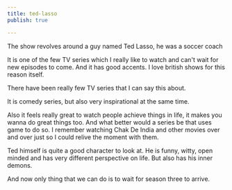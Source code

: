 ```yaml
---
title: ted-lasso
publish: true

---
```


The show revolves around a guy named Ted Lasso, he was a soccer coach

It is one of the few TV series which I really like to watch and can't wait for new episodes to come. And it has good accents. I love british shows for this reason itself.

There have been really few TV series that I can say this about.

It is comedy series, but also very inspirational at the same time.

Also it feels really great to watch people achieve things in life, it makes you wanna do great things too. And what better would a series be that uses game to do so. I remember watching Chak De India and other movies over and over just so I could relive the moment with them.

Ted himself is quite a good character to look at. He is funny, witty, open minded and has very different perspective on life. But also has his inner demons.

And now only thing that we can do is to wait for season three to arrive.
